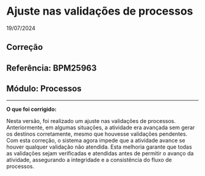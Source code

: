 # Ajuste nas validações de processos
19/07/2024
## Correção
## Referência: BPM25963
## Módulo: Processos
***

**O que foi corrigido:**

Nesta versão, foi realizado um ajuste nas validações de processos. Anteriormente, em algumas situações, a atividade era avançada sem gerar os destinos corretamente, mesmo que houvesse validações pendentes. Com esta correção, o sistema agora impede que a atividade avance se houver qualquer validação não atendida. Esta melhoria garante que todas as validações sejam verificadas e atendidas antes de permitir o avanço da atividade, assegurando a integridade e a consistência do fluxo de processos.